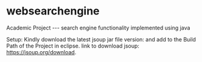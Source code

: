 # websearchengine
Academic Project --- search engine functionality implemented using java

Setup:
Kindly download the latest jsoup jar file version: and add to the Build Path of the Project in eclipse. link to download jsoup: https://jsoup.org/download.

